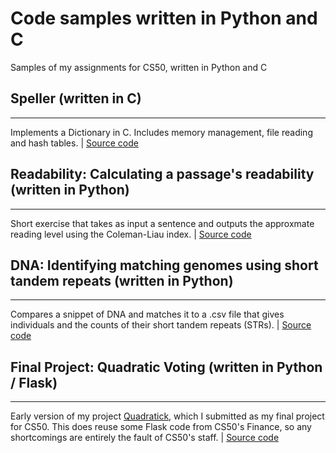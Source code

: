 # Code samples written in Python and C
Samples of my assignments for CS50, written in Python and C

## Speller (written in C)
--------------
Implements a Dictionary in C. Includes memory management, file reading and hash tables. | [Source code](https://github.com/dougweltman/CS50-items/blob/main/dictionary.c)


## Readability: Calculating a passage's readability (written in Python)
--------------
Short exercise that takes as input a sentence and outputs the approxmate reading level using the Coleman-Liau index. | [Source code](https://github.com/dougweltman/CS50-items/blob/main/readability.py)


## DNA: Identifying matching genomes using short tandem repeats (written in Python)
--------------
Compares a snippet of DNA and matches it to a .csv file that gives individuals and the counts of their short tandem repeats (STRs). | [Source code](https://github.com/dougweltman/CS50-items/blob/main/dna.py)


## Final Project: Quadratic Voting (written in Python / Flask)
--------------
Early version of my project [Quadratick](www.quadratick.com), which I submitted as my final project for CS50. This does reuse some Flask code from CS50's Finance, so any shortcomings are entirely the fault of CS50's staff. | [Source code](https://github.com/dougweltman/CS50-items/blob/main/quadratic.py)
